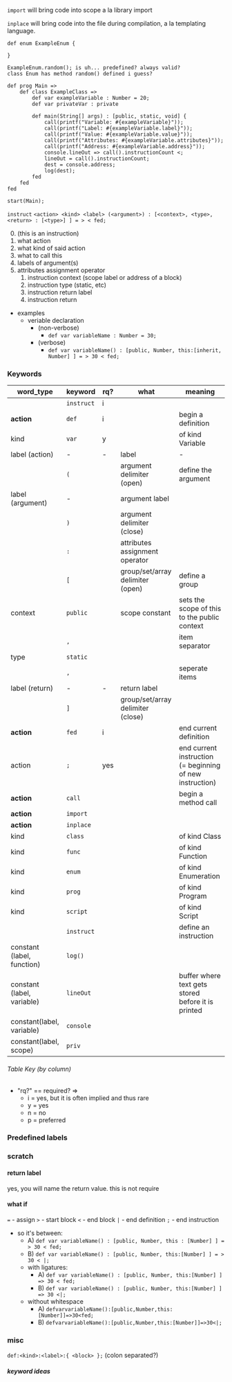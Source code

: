 `import` will bring code into scope a la library import

`inplace` will bring code into the file during compilation, a la templating
language.

```joshuascript
def enum ExampleEnum {

}

ExampleEnum.random(); is uh... predefined? always valid?
class Enum has method random() defined i guess?
```

```joshuascript
def prog Main =>
	def class ExampleClass =>
		def var exampleVariable : Number = 20;
		def var privateVar : private

		def main(String[] args) : [public, static, void] {
			call(printf("Variable: #{exampleVariable}"));
			call(printf("Label: #{exampleVariable.label}"));
			call(printf("Value: #{exampleVariable.value}"));
			call(printf("Attributes: #{exampleVariable.attributes}"));
			call(printf("Address: #{exampleVariable.address}"));
			console.lineOut => call().instructionCount <;
			lineOut = call().instructionCount;
			dest = console.address;
			log(dest);
		fed
	fed
fed

start(Main);
```

`instruct`
`<action> <kind> <label> (<argument>) : [<context>, <type>, <return> : [<type>] ] = > < fed;`

0. (this is an instruction)
1. what action
2. what kind of said action
3. what to call this
4. labels of argument(s)
5. attributes assignment operator
   1. instruction context (scope label or address of a block)
   2. instruction type (static, etc)
   3. instruction return label
   4. instruction return

- examples
  - veriable declaration
    - (non-verbose)
      - `def var variableName : Number = 30;`
    - (verbose)
      - `def var variableName() : [public, Number, this:[inherit, Number] ] = > 30 < fed;`

### Keywords

| word_type                  | keyword    | rq? | what                              | meaning                                                     |
| -------------------------- | ---------- | --- | --------------------------------- | ----------------------------------------------------------- |
|                            | `instruct` | i   |                                   |                                                             |
| **action**                 | `def`      | i   |                                   | begin a definition                                          |
| kind                       | `var`      | y   |                                   | of kind Variable                                            |
| label (action)             | -          | -   | label                             | -                                                           |
|                            | `(`        |     | argument delimiter (open)         | define the argument                                         |
| label (argument)           | -          |     | argument label                    |                                                             |
|                            | `)`        |     | argument delimiter (close)        |                                                             |
|                            | `:`        |     | attributes assignment operator    |                                                             |
|                            | `[`        |     | group/set/array delimiter (open)  | define a group                                              |
| context                    | `public`   |     | scope constant                    | sets the scope of this to the public context                |
|                            | `,`        |     |                                   | item separator                                              |
| type                       | `static`   |     |                                   |                                                             |
|                            | `,`        |     |                                   | seperate items                                              |
| label (return)             | -          | -   | return label                      |                                                             |
|                            | `]`        |     | group/set/array delimiter (close) |                                                             |
| **action**                 | `fed`      | i   |                                   | end current definition                                      |
| action                     | `;`        | yes |                                   | end current instruction<br>(= beginning of new instruction) |
| **action**                 | `call`     |     |                                   | begin a method call                                         |
| **action**                 | `import`   |     |                                   |                                                             |
| **action**                 | `inplace`  |     |                                   |                                                             |
| kind                       | `class`    |     |                                   | of kind Class                                               |
| kind                       | `func`     |     |                                   | of kind Function                                            |
| kind                       | `enum`     |     |                                   | of kind Enumeration                                         |
| kind                       | `prog`     |     |                                   | of kind Program                                             |
| kind                       | `script`   |     |                                   | of kind Script                                              |
|                            | `instruct` |     |                                   | define an instruction                                       |
| constant (label, function) | `log()`    |     |                                   |                                                             |
| constant (label, variable) | `lineOut`  |     |                                   | buffer where text gets stored before it is printed          |
| constant(label, variable)  | `console`  |     |                                   |                                                             |
| constant(label, scope)     | `priv`     |     |                                   |                                                             |

###### Table Key (by column)

- "rq?" == required? =>
  - i = yes, but it is often implied and thus rare
  - y = yes
  - n = no
  - p = preferred

### Predefined labels

### scratch

#### return label

yes, you will name the return value. this is not require

#### what if

`=` - assign `>` - start block `<` - end block `|` - end definition `;` - end
instruction

- so it's between:
  - A)
    `def var variableName() : [public, Number, this : [Number] ] = > 30 < fed;`
  - B) `def var variableName() : [public, Number, this:[Number] ] = > 30 < |;`
  - with ligatures:
    - A)
      `def var variableName() : [public, Number, this:[Number] ] => 30 < fed;`
    - B) `def var variableName() : [public, Number, this:[Number] ] => 30 <|;`
  - without whitespace
    - A) `defvarvariableName():[public,Number,this:[Number]]=>30<fed;`
    - B) `defvarvariableName():[public,Number,this:[Number]]=>30<|;`

### misc

`def:<kind>:<label>:{ <block> };` (colon separated?)

##### keyword ideas

### 
